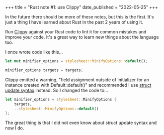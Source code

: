 +++
title = "Rust note #1: use Clippy"
date_published = "2022-05-25"
+++

In the future there should be more of these notes, but this is the first. It's just a thing I have learned about Rust in the past 2 years of using it.

Run [Clippy](https://crates.io/crates/clippy) against your Rust code to lint it for common mistakes and improve your code. It's a great way to learn new things about the language too.

I once wrote code like this...

``` rs
let mut minifier_options = stylesheet::MinifyOptions::default();

minifier_options.targets = targets;
```

Clippy emitted a warning, "field assignment outside of initializer for an instance created with Default::default()" and recommended I use [struct update syntax](https://doc.rust-lang.org/book/ch05-01-defining-structs.html#creating-instances-from-other-instances-with-struct-update-syntax) instead. So I changed the code to...

``` rs
let minifier_options = stylesheet::MinifyOptions {
	targets,
	..stylesheet::MinifyOptions::default()
};
```

The great thing is that I did not even know about struct update syntax and now I do.

